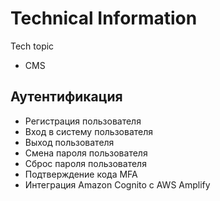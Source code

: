 # Technical Information

Tech topic
* CMS

## Аутентификация  
* Регистрация пользователя  
* Вход в систему пользователя  
* Выход пользователя  
* Смена пароля пользователя  
* Сброс пароля пользователя  
* Подтверждение кода MFA  
* Интеграция Amazon Cognito с AWS Amplify  

